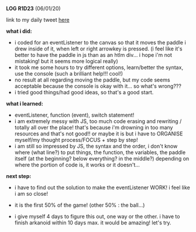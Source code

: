 **LOG R1D23** (06/01/20)

link to my daily tweet [here](https://twitter.com/Nightcoder2/status/1214087291876134912)

**what i did:**
- i coded for an eventListener to the canvas so that it moves the paddle i drew inside of it, when left or right arrowkey is pressed.
(i feel like it's better to have the paddle in js than as an htlm div... i hope i'm not mistaking! but it seems more logical really)
- it took me some hours to try different options, learn/better the syntax, use the console (such a brilliant help!!! cool!)
- no result at all regarding moving the paddle, but my code seems acceptable because the console is okay with it... so what's wrong???
- i tried good things/had good ideas, so that's a good start.

**what i learned:**
- eventListener, function (event), switch statement! 
- i am extremely messy with JS, too much code erasing and rewriting / totally all over the place! 
that's because i'm drowning in too many resources and that's not good!! or maybe it is but i have to ORGANISE myself/my thought process/FOCUS + step by step!
- i am still so impressed by JS, the syntax and the order, i don't know where (what line?) to put things, the function, the variables, the paddle itself (at the beginning? below everything? in the middle?)
 depending on where the portion of code is, it works or it doesn't...

**next step:**
- i have to find out the solution to make the eventListener WORK! i feel like i am so close!
+ it is the first 50% of the game! (other 50% : the ball...)
- i give myself 4 days to figure this out, one way or the other. i have to finish arkanoid within 10 days max.
it would be amazing! let's try.
 

